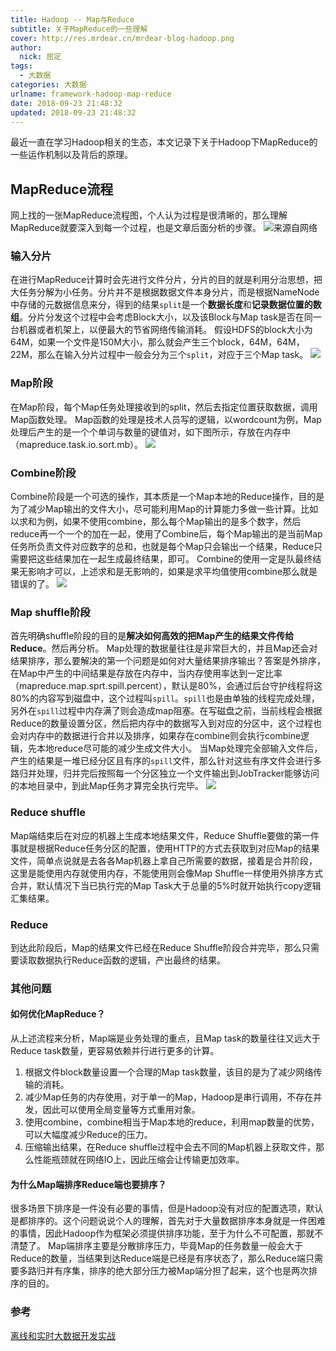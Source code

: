 ```yaml
---
title: Hadoop -- Map与Reduce
subtitle: 关于MapReduce的一些理解
cover: http://res.mrdear.cn/mrdear-blog-hadoop.png
author: 
  nick: 屈定
tags:
  - 大数据
categories: 大数据
urlname: framework-hadoop-map-reduce
date: 2018-09-23 21:48:32
updated: 2018-09-23 21:48:32
---
```

最近一直在学习Hadoop相关的生态，本文记录下关于Hadoop下MapReduce的一些运作机制以及背后的原理。

## MapReduce流程
网上找的一张MapReduce流程图，个人认为过程是很清晰的，那么理解MapReduce就要深入到每一个过程，也是文章后面分析的步骤。
![来源自网络](http://res.mrdear.cn/1537748759.png)

### 输入分片
在进行MapReduce计算时会先进行文件分片，分片的目的就是利用分治思想，把大任务分解为小任务。分片并不是根据数据文件本身分片，而是根据NameNode中存储的元数据信息来分，得到的结果`split`是一个**数据长度**和**记录数据位置的数组**。分片分发这个过程中会考虑Block大小，以及该Block与Map task是否在同一台机器或者机架上，以便最大的节省网络传输消耗。
假设HDFS的block大小为64M，如果一个文件是150M大小，那么就会产生三个block，64M，64M，22M，那么在输入分片过程中一般会分为三个`split`，对应于三个Map task。
![](https://res.mrdear.cn/1539699187.png)


### Map阶段
在Map阶段，每个Map任务处理接收到的split，然后去指定位置获取数据，调用Map函数处理。
Map函数的处理是技术人员写的逻辑，以wordcount为例，Map处理后产生的是一个个单词与数量的键值对，如下图所示，存放在内存中（mapreduce.task.io.sort.mb）。
![](https://res.mrdear.cn/1539699436.png)

### Combine阶段
Combine阶段是一个可选的操作，其本质是一个Map本地的Reduce操作，目的是为了减少Map输出的文件大小，尽可能利用Map的计算能力多做一些计算。比如以求和为例，如果不使用combine，那么每个Map输出的是多个数字，然后reduce再一个一个的加在一起，使用了Combine后，每个Map输出的是当前Map任务所负责文件对应数字的总和，也就是每个Map只会输出一个结果，Reduce只需要把这些结果加在一起生成最终结果，即可。
Combine的使用一定是队最终结果无影响才可以，上述求和是无影响的，如果是求平均值使用combine那么就是错误的了。
![](https://res.mrdear.cn/1539699879.png)

### Map shuffle阶段
首先明确shuffle阶段的目的是**解决如何高效的把Map产生的结果文件传给Reduce**。然后再分析。
Map处理的数据量往往是非常巨大的，并且Map还会对结果排序，那么要解决的第一个问题是如何对大量结果排序输出？答案是外排序，
在Map中产生的中间结果是存放在内存中，当内存使用率达到一定比率（mapreduce.map.sprt.spill.percent），默认是80%，会通过后台守护线程将这80%的内容写到磁盘中，这个过程叫`spill`。`spill`也是由单独的线程完成处理，另外在`spill`过程中内存满了则会造成map阻塞。在写磁盘之前，当前线程会根据Reduce的数量设置分区，然后把内存中的数据写入到对应的分区中，这个过程也会对内存中的数据进行合并以及排序，如果存在combine则会执行combine逻辑，先本地reduce尽可能的减少生成文件大小。
当Map处理完全部输入文件后，产生的结果是一堆已经分区且有序的`spill`文件，那么针对这些有序文件会进行多路归并处理，归并完后按照每一个分区独立一个文件输出到JobTracker能够访问的本地目录中，到此Map任务才算完全执行完毕。
![](https://res.mrdear.cn/1539701466.png)


### Reduce shuffle
Map端结束后在对应的机器上生成本地结果文件，Reduce Shuffle要做的第一件事就是根据Reduce任务分区的配置，使用HTTP的方式去获取到对应Map的结果文件，简单点说就是去各各Map机器上拿自己所需要的数据，接着是合并阶段，这里是能使用内存就使用内存，不能使用则会像Map Shuffle一样使用外排序方式合并，默认情况下当已执行完的Map Task大于总量的5%时就开始执行copy逻辑汇集结果。

### Reduce
到达此阶段后，Map的结果文件已经在Reduce Shuffle阶段合并完毕，那么只需要读取数据执行Reduce函数的逻辑，产出最终的结果。

### 其他问题

#### 如何优化MapReduce？
从上述流程来分析，Map端是业务处理的重点，且Map task的数量往往又远大于Reduce task数量，更容易依赖并行进行更多的计算。
1. 根据文件block数量设置一个合理的Map task数量，该目的是为了减少网络传输的消耗。
2. 减少Map任务的内存使用，对于单一的Map，Hadoop是串行调用，不存在并发，因此可以使用全局变量等方式重用对象。
3. 使用combine，combine相当于Map本地的reduce，利用map数量的优势，可以大幅度减少Reduce的压力。
4. 压缩输出结果，在Reduce shuffle过程中会去不同的Map机器上获取文件，那么性能瓶颈就在网络IO上，因此压缩会让传输更加效率。


#### 为什么Map端排序Reduce端也要排序？
很多场景下排序是一件没有必要的事情，但是Hadoop没有对应的配置选项，默认是都排序的。这个问题说说个人的理解，首先对于大量数据排序本身就是一件困难的事情，因此Hadoop作为框架必须提供排序功能，至于为什么不可配置，那就不清楚了。
Map端排序主要是分散排序压力，毕竟Map的任务数量一般会大于Reduce的数量，当结果到达Reduce端是已经是有序状态了，那么Reduce端只需要多路归并有序集，排序的绝大部分压力被Map端分担了起来，这个也是两次排序的目的。


### 参考
[离线和实时大数据开发实战](https://item.jd.com/12359008.html)
